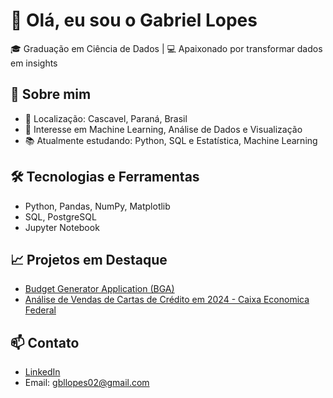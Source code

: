 # 👋 Olá, eu sou o Gabriel Lopes

🎓 Graduação em Ciência de Dados | 💻 Apaixonado por transformar dados em insights

## 🚀 Sobre mim
- 📍 Localização: Cascavel, Paraná, Brasil
- 🎯 Interesse em Machine Learning, Análise de Dados e Visualização
- 📚 Atualmente estudando: Python, SQL e Estatística, Machine Learning

## 🛠️ Tecnologias e Ferramentas
- Python, Pandas, NumPy, Matplotlib
- SQL, PostgreSQL
- Jupyter Notebook

## 📈 Projetos em Destaque
  - [Budget Generator Application (BGA)](https://github.com/Gabriellopes-DS/Projeto-Titanic)
- [Análise de Vendas de Cartas de Crédito em 2024 - Caixa Economica Federal]()

## 📫 Contato
- [LinkedIn](https://www.linkedin.com/in/gabriellopesds)
- Email: gbllopes02@gmail.com
